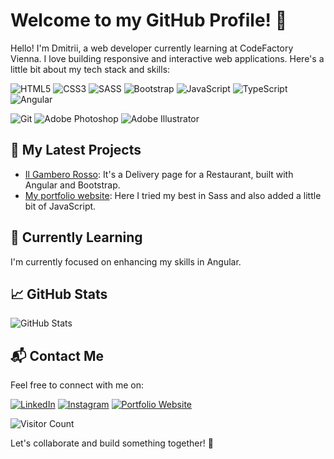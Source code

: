 # Welcome to my GitHub Profile! 👋


Hello! I'm Dmitrii, a web developer currently learning at CodeFactory Vienna. I love building responsive and interactive web applications. Here's a little bit about my tech stack and skills:



  ![HTML5](https://img.icons8.com/color/48/000000/html-5.png)
  ![CSS3](https://img.icons8.com/color/48/000000/css3.png)
  ![SASS](https://img.icons8.com/color/48/000000/sass.png)
  ![Bootstrap](https://img.icons8.com/color/48/000000/bootstrap.png)
  ![JavaScript](https://img.icons8.com/color/48/000000/javascript.png)
  ![TypeScript](https://img.icons8.com/color/48/000000/typescript.png)
  ![Angular](https://img.icons8.com/color/48/000000/angularjs.png)

<!--
  ![MySQL](https://img.icons8.com/color/48/000000/mysql.png)
  ![PHP](https://img.icons8.com/officel/48/000000/php-logo.png)
  ![Symfony](https://img.icons8.com/color/48/000000/symfony.png)
-->

  ![Git](https://img.icons8.com/color/48/000000/git.png)
  ![Adobe Photoshop](https://img.icons8.com/color/48/000000/adobe-photoshop.png)
  ![Adobe Illustrator](https://img.icons8.com/color/48/000000/adobe-illustrator.png)


## 🚀 My Latest Projects

- [Il Gambero Rosso](https://github.com/DmitriiMal/angular-sunday): It's a Delivery page for a Restaurant, built with Angular and Bootstrap.
- [My portfolio website](https://github.com/DmitriiMal/Portfolio_project): Here I tried my best in Sass and also added a little bit of JavaScript.

## 🌱 Currently Learning

I'm currently focused on enhancing my skills in Angular.

## 📈 GitHub Stats

![GitHub Stats](https://github-readme-stats.vercel.app/api?username=DmitriiMal&show_icons=true&theme=radical)

<!-- ## 📊 Top Languages

![Top Languages](https://github-readme-stats.vercel.app/api/top-langs/?username=DmitriiMal&layout=compact&theme=radical) -->

## 📬 Contact Me

Feel free to connect with me on:

[![LinkedIn](https://img.icons8.com/color/48/000000/linkedin.png)](https://www.linkedin.com/in/dmitrii-malyshkin-441b2a276/)
[![Instagram](https://img.icons8.com/color/48/000000/instagram-new.png)](https://www.instagram.com/d.w.mal/)
[![Portfolio Website](https://img.icons8.com/color/48/000000/web.png)](https://dmitrii.codefactory.wien/)

![Visitor Count](https://visitor-badge.laobi.icu/badge?page_id=DmitriiMal.DmitriiMal)

Let's collaborate and build something together! 🤩

